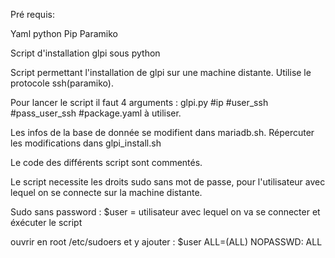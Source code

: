 
Pré requis:

Yaml python Pip Paramiko

Script d'installation glpi sous python

Script permettant l'installation de glpi sur une machine distante.
 Utilise le protocole ssh(paramiko).

Pour lancer le script il faut 4 arguments : 
glpi.py #ip #user_ssh #pass_user_ssh #package.yaml à utiliser.

Les infos de la base de donnée se modifient dans mariadb.sh. 
Répercuter les modifications dans glpi_install.sh

Le code des différents script sont commentés.

Le script necessite les droits sudo sans mot de passe, pour l'utilisateur avec lequel on se connecte sur la machine distante.

Sudo sans password :
$user = utilisateur avec lequel on va se connecter et éxécuter le script

ouvrir en root /etc/sudoers et y ajouter :
$user ALL=(ALL) NOPASSWD: ALL
